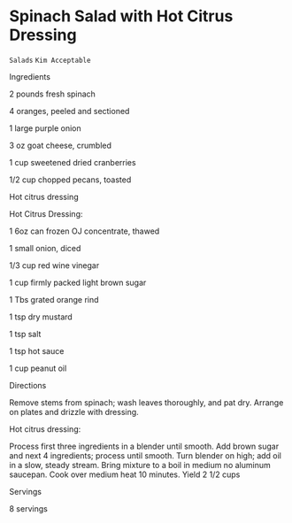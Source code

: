 # Spinach Salad with Hot Citrus Dressing

`Salads` `Kim Acceptable`

 

  Ingredients  

  2 pounds fresh spinach

4 oranges, peeled and sectioned

1 large purple onion

3 oz goat cheese, crumbled

1 cup sweetened dried cranberries

1/2 cup chopped pecans, toasted 

Hot citrus dressing

Hot Citrus Dressing:

1 6oz can frozen OJ concentrate, thawed

1 small onion, diced

1/3 cup red wine vinegar

1 cup firmly packed light brown sugar

1 Tbs grated orange rind

1 tsp dry mustard

1 tsp salt

1 tsp hot sauce

1 cup peanut oil  

   Directions  

  Remove stems from spinach; wash leaves thoroughly, and pat dry. Arrange on plates and drizzle with dressing.

Hot citrus dressing:

Process first three ingredients in a blender until smooth. Add brown sugar and next 4 ingredients; process until smooth. Turn blender on high; add oil in a slow, steady stream. Bring mixture to a boil in medium no aluminum saucepan. Cook over medium heat 10 minutes. Yield 2 1/2 cups  

   Servings  

  8 servings  

 
